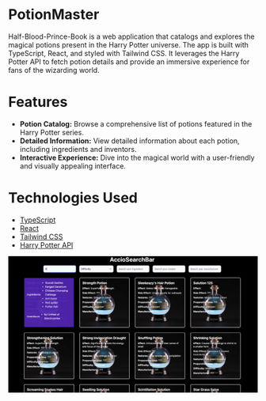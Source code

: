 # PotionMaster

Half-Blood-Prince-Book is a web application that catalogs and explores the magical potions present in the Harry Potter universe. The app is built with TypeScript, React, and styled with Tailwind CSS. It leverages the Harry Potter API to fetch potion details and provide an immersive experience for fans of the wizarding world.

# Features

- **Potion Catalog:** Browse a comprehensive list of potions featured in the Harry Potter series.
- **Detailed Information:** View detailed information about each potion, including ingredients and inventors.
- **Interactive Experience:** Dive into the magical world with a user-friendly and visually appealing interface.

# Technologies Used

- [TypeScript](https://www.typescriptlang.org/)
- [React](https://reactjs.org/)
- [Tailwind CSS](https://tailwindcss.com/)
- [Harry Potter API](https://wizard-world-api.herokuapp.com/swagger)

![Screenshot 1](./screenshots/Capture%20d’écran%202024-01-17%20à%2016.12.07.png)

